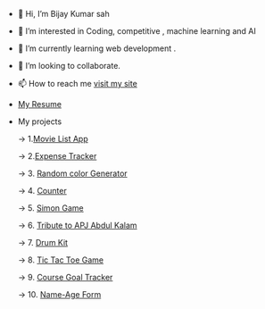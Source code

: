 - 👋 Hi, I’m Bijay Kumar sah
- 👀 I’m interested in Coding, competitive , machine learning and AI 
- 🌱 I’m currently learning web development .
- 💞️ I’m looking to collaborate.
- 📫 How to reach me [visit my site](https://vijayitsover9000.github.io/Vijayitsover9000/)
- [My Resume](https://drive.google.com/file/d/1iIE95a2rB8AnF7uWOsFSujjelbR9ZxVc/view?usp=share_link) 
- My projects

  -> 1.[Movie List App](https://vijayitsover9000.github.io/movielogs/)

  -> 2.[Expense Tracker](https://vijayitsover9000.github.io/expense-tracker/)
  
  -> 3. [Random color Generator](https://vijayitsover9000.github.io/color-picker/)
  
  -> 4. [Counter](https://vijayitsover9000.github.io/counter/) 
  
  -> 5. [Simon Game](https://vijayitsover9000.github.io/Simon-game/)
  
  -> 6. [Tribute to APJ Abdul Kalam](https://vijayitsover9000.github.io/Tribute/)
  
  -> 7. [Drum Kit](https://vijayitsover9000.github.io/Drumkit/)
  
  -> 8. [Tic Tac Toe Game](https://vijayitsover9000.github.io/tictactoe/)
   
  -> 9. [Course Goal Tracker](https://vijayitsover9000.github.io/course-goal-manager/)
  
  -> 10. [Name-Age Form](https://vijayitsover9000.github.io/name-age-form/)

<!---
Vijayisover9000/Vijayisover9000 is a ✨ special ✨ repository because its `README.md` (this file) appears on your GitHub profile.
You can click the Preview link to take a look at your changes.
--->
